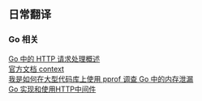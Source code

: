 ## 日常翻译

### Go 相关
[Go 中的 HTTP 请求处理概述](https://github.com/watermelo/dailyTrans/blob/master/golang/http_request_recap.md)  
[官方文档 context](https://github.com/watermelo/dailyTrans/blob/master/golang/context.md)  
[我是如何在大型代码库上使用 pprof 调查 Go 中的内存泄漏](https://github.com/watermelo/dailyTrans/blob/master/golang/memory_leaks_use_pprof.md)  
[Go 实现和使用HTTP中间件](https://github.com/watermelo/dailyTrans/blob/master/golang/making_and_using_http_middleware.md)